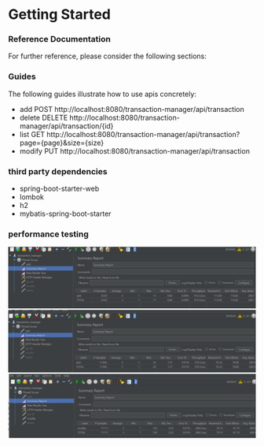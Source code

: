 # Getting Started

### Reference Documentation
For further reference, please consider the following sections:

### Guides
The following guides illustrate how to use apis concretely:

* add
  POST http://localhost:8080/transaction-manager/api/transaction
* delete
  DELETE http://localhost:8080/transaction-manager/api/transaction/{id}
* list
  GET http://localhost:8080/transaction-manager/api/transaction?page={page}&size={size}
* modify
  PUT http://localhost:8080/transaction-manager/api/transaction

### third party dependencies
* spring-boot-starter-web
* lombok
* h2
* mybatis-spring-boot-starter

### performance testing
![add api perfermance](.\images\add_metric.png)
![add api perfermance](.\images\get_all_metric.png)
![add api perfermance](.\images\modify_metric.png)